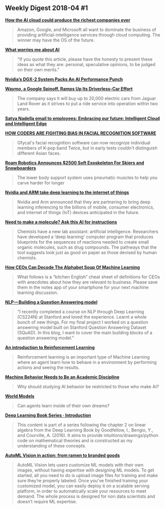 ## Weekly Digest 2018-04 \#1

**[How the AI cloud could produce the richest companies ever](https://www.technologyreview.com/s/610554/how-the-ai-cloud-could-produce-the-richest-companies-ever/)**
> Amazon, Google, and Microsoft all want to dominate the business of providing artificial-intelligence services through cloud computing. The winner may have the OS of the future.

**[What worries me about AI]()**
> "If you quote this article, please have the honesty to present these ideas as what they are: personal, speculative opinions, to be judged on their own merits."

**[Nvidia’s DGX-2 System Packs An AI Performance Punch](https://www.nextplatform.com/2018/03/28/nvidia-dgx-2-system-packs-an-ai-performance-punch/)**
> 

**[Waymo, a Google Spinoff, Ramps Up Its Driverless-Car Effort](https://www.nytimes.com/2018/03/27/business/waymo-driverless.html)**
> The company says it will buy up to 20,000 electric cars from Jaguar Land Rover as it strives to put a ride service into operation within two years.

**[Satya Nadella email to employees: Embracing our future: Intelligent Cloud and Intelligent Edge](https://news.microsoft.com/2018/03/29/satya-nadella-email-to-employees-embracing-our-future-intelligent-cloud-and-intelligent-edge/)**
> 

**[HOW CODERS ARE FIGHTING BIAS IN FACIAL RECOGNITION SOFTWARE](https://www.wired.com/story/how-coders-are-fighting-bias-in-facial-recognition-software/)**
> Gfycat's facial recognition software can now recognize individual members of K-pop band Twice, but in early tests couldn't distinguish different Asian faces.

**[Roam Robotics Announces $2500 Soft Exoskeleton For Skiers and Snowboarders](https://spectrum.ieee.org/the-human-os/biomedical/bionics/roam-robotics-announces-2500-soft-exoskeleton-for-skiers-and-snowboarders)**
> The lower body support system uses pneumatic muscles to help you carve harder for longer

**[Nvidia and ARM take deep learning to the internet of things](https://venturebeat.com/2018/03/27/nvidia-and-arm-take-deep-learning-to-the-internet-of-things/)**
> Nvidia and Arm announced that they are partnering to bring deep learning inferencing to the billions of mobile, consumer electronics, and internet of things (IoT) devices anticipated in the future.

**[Need to make a molecule? Ask this AI for instructions](https://www.nature.com/articles/d41586-018-03977-w)**
> Chemists have a new lab assistant: artificial intelligence. Researchers have developed a ‘deep learning’ computer program that produces blueprints for the sequences of reactions needed to create small organic molecules, such as drug compounds. The pathways that the tool suggests look just as good on paper as those devised by human chemists.

**[How CEOs Can Decode The Alphabet Soup Of Machine Learning](https://chiefexecutive.net/ceos-can-decode-alphabet-soup-machine-learning/)**
> What follows is a “kitchen English” cheat sheet of definitions for CEOs with anecdotes about how they are relevant to business. Please save them in the notes app of your smartphone for your next machine learning discussion.

**[NLP — Building a Question Answering model](https://towardsdatascience.com/nlp-building-a-question-answering-model-ed0529a68c54)**
> "I recently completed a course on NLP through Deep Learning (CS224N) at Stanford and loved the experience. Learnt a whole bunch of new things. For my final project I worked on a question answering model built on Stanford Question Answering Dataset (SQuAD). In this blog, I want to cover the main building blocks of a question answering model."

**[An introduction to Reinforcement Learning](https://medium.freecodecamp.org/an-introduction-to-reinforcement-learning-4339519de419)**
> Reinforcement learning is an important type of Machine Learning where an agent learn how to behave in a environment by performing actions and seeing the results.

**[Machine Behavior Needs to Be an Academic Discipline](http://nautil.us/issue/58/self/machine-behavior-needs-to-be-an-academic-discipline#pq=c02fFO)**
> Why should studying AI behavior be restricted to those who make AI?

**[World Models](https://worldmodels.github.io/)**
> Can agents learn inside of their own dreams?

**[Deep Learning Book Series · Introduction](https://hadrienj.github.io/posts/Deep-Learning-Book-Series-Introduction/)**
> This content is part of a series following the chapter 2 on linear algebra from the Deep Learning Book by Goodfellow, I., Bengio, Y., and Courville, A. (2016). It aims to provide intuitions/drawings/python code on mathematical theories and is constructed as my understanding of these concepts.

**[AutoML Vision in action: from ramen to branded goods](https://cloud.google.com/blog/big-data/2018/03/automl-vision-in-action-from-ramen-to-branded-goods)**
> AutoML Vision lets users customize ML models with their own images, without having expertise with designing ML models. To get started, all you need to do is upload image files for training and make sure they’re properly labeled. Once you’ve finished training your customized model, you can easily deploy it on a scalable serving platform, in order to automatically scale your resources to meet demand. The whole process is designed for non data scientists and doesn’t require ML expertise.
